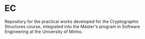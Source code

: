 # EC
Repository for the practical works developed for the Cryptographic Structures course, integrated into the Master's program in Software Engineering at the University of Minho.
